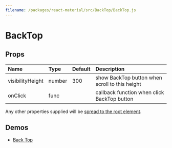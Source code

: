 ```yaml
---
filename: /packages/react-material/src/BackTop/BackTop.js
---
```


<!--- This documentation is automatically generated, do not try to edit it. -->

# BackTop



## Props

| Name | Type | Default | Description |
|:-----|:-----|:--------|:------------|
| <span class="prop-name">visibilityHeight</span> | <span class="prop-type">number | <span class="prop-default">300</span> | show BackTop button when scroll to this height |
| <span class="prop-name">onClick</span> | <span class="prop-type">func |  | callback function when click BackTop button |

Any other properties supplied will be [spread to the root element](/guides/api#spread).

## Demos

- [Back Top](/demos/back-top)

